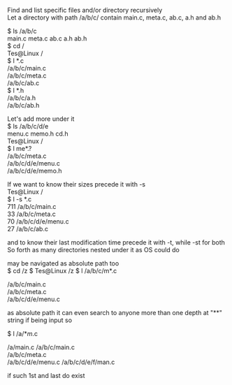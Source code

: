 Find and list specific files and/or directory recursively   
Let a directory with path /a/b/c/ contain main.c, meta.c, ab.c, a.h and ab.h

  $ ls /a/b/c  
  main.c meta.c ab.c a.h ab.h   
  $ cd /   
  Tes@Linux /   
  $ l *.c   
  /a/b/c/main.c   
  /a/b/c/meta.c   
  /a/b/c/ab.c   
  $ l *.h  
  /a/b/c/a.h   
  /a/b/c/ab.h   

Let's add more under it    
  $ ls /a/b/c/d/e   
  menu.c memo.h cd.h   
  Tes@Linux /   
  $ l me*.?   
  /a/b/c/meta.c   
  /a/b/c/d/e/menu.c   
  /a/b/c/d/e/memo.h   
  
If we want to know their sizes precede it with -s   
  Tes@Linux /   
  $ l -s *.c   
  711 /a/b/c/main.c   
  33 /a/b/c/meta.c   
  70 /a/b/c/d/e/menu.c   
  27 /a/b/c/ab.c
  
and to know their last modification time precede it with -t, while -st for both   
So forth as many directories nested under it as OS could do  

may be navigated as absolute path too  
$ cd /z
$ Tes@Linux /z
$ l /a/b/c/m*.c

/a/b/c/main.c   
/a/b/c/meta.c   
/a/b/c/d/e/menu.c

as absolute path it can even search to anyone more than one depth at "**" string if being input so

$ l /a/**m*.c

/a/main.c
/a/b/c/main.c   
/a/b/c/meta.c   
/a/b/c/d/e/menu.c
/a/b/c/d/e/f/man.c

if such 1st and last do exist
